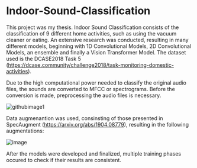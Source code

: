# Indoor-Sound-Classification
This project was my thesis. Indoor Sound Classification consists of the classification of 9 different home activities, such as using the vacuum cleaner or eating.
An extensive research was conducted, resulting in many different models, beginning with 1D Convolutional Models, 2D Convolutional Models, an ensemble and finally a Vision Transformer Model.
The dataset used is the DCASE2018 Task 5 (https://dcase.community/challenge2018/task-monitoring-domestic-activities).

Due to the high computational power needed to classify the original audio files, the sounds are converted to MFCC or spectrograms. Before the conversion is made, preprocessing the audio files is necessary.

![githubimage1](https://github.com/aristosp/Indoor-Sound-Classification/assets/62808962/b062d0b9-48ac-4d26-b347-4cf2c66dc86b)

Data augmenantion was used, consinsting of those presented in SpecAugment (https://arxiv.org/abs/1904.08779), resulting in the following augmentations:

![image](https://github.com/aristosp/Indoor-Sound-Classification/assets/62808962/521180e5-37df-4d43-a2ba-f4ce5ba898f0)

After the models were developed and finalized, multiple training phases occured to check if their results are consistent.
